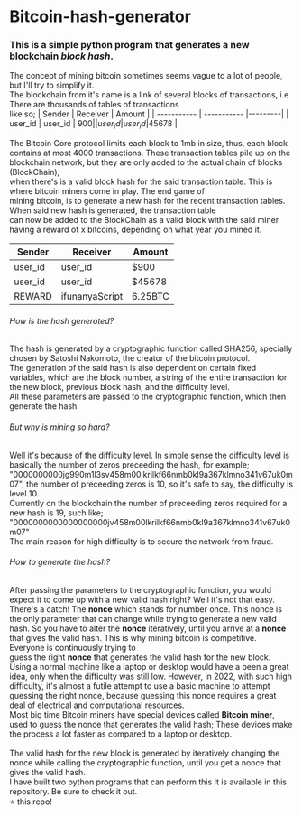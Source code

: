 # Bitcoin-hash-generator
### This is a simple python program that generates a new blockchain ___block hash___.<br>
The concept of mining bitcoin sometimes seems vague to a lot of people, but I'll try to simplify it.<br>
The blockchain from it's name is a link of several blocks of transactions, i.e There are thousands of tables of transactions<br>
like so;
| Sender      | Receiver    | Amount  |
| ----------- | ----------- |---------|
| user_id     | user_id     | $900    |
| user_id     | user_id     |$45678   |

The Bitcoin Core protocol limits each block to 1mb in size, thus, each block contains at most 4000 transactions.
These transaction tables pile up on the blockchain network, but they are only added to the actual chain of blocks (BlockChain),<br>
when there's is a valid block hash for the said transaction table. This is where bitcoin miners come in play. The end game of<br>
mining bitcoin, is to generate a new hash for the recent transaction tables. When said new hash is generated, the transaction table <br>
can now be added to the BlockChain as a valid block with the said miner having a reward of x bitcoins, depending on what year you mined it.

| Sender      | Receiver    | Amount  |
| ----------- | ----------- |---------|
| user_id     | user_id     | $900    |
| user_id     | user_id     |$45678   |
| REWARD     | ifunanyaScript     | 6.25BTC |


###### How is the hash generated?
The hash is generated by a cryptographic function called SHA256, specially chosen by Satoshi Nakomoto, the creator of the bitcoin protocol.<br>
The generation of the said hash is also dependent on certain fixed variables, which are the block number, a string of the entire transaction for the new
block, previous block hash, and the difficulty level.<br>
All these parameters are passed to the cryptographic function, which then generate the hash. 
###### But why is mining so hard?
Well it's because of the difficulty level. In simple sense the difficulty level is basically the number of zeros preceeding the hash, for example;
"0000000000jg990m1l3sv458m00lkrilkf66nmb0kl9a367klmno341v67uk0m07", the number of preceeding zeros is 10, so it's safe to say, the difficulty is level 10.<br> 
Currently on the blockchain the number of preceeding zeros required for a new hash is 19, such like;
"0000000000000000000jv458m00lkrilkf66nmb0kl9a367klmno341v67uk0m07"
<br>
The main reason for high difficulty is to secure the network from fraud.

###### How to generate the hash?
After passing the parameters to the cryptographic function, you would expect it to come up with a new valid hash right? Well it's not that easy. There's a catch! 
The __nonce__ which stands for number once. This nonce is the only parameter that can change while trying to generate a new valid hash. So you have to alter the
__nonce__ iteratively, until you arrive at a __nonce__ that gives the valid hash. This is why mining bitcoin is competitive. Everyone is continuously trying to<br>
guess the right __nonce__ that generates the valid hash for the new block.
<br>
Using a normal machine like a laptop or desktop would have a been a great idea, only when the difficulty was still low. However, in 2022, with such high difficulty,
it's almost a futile attempt to use a basic machine to attempt guessing the right nonce, because guessing this nonce requires a great deal of electrical and
computational resources.<br>
Most big time Bitcoin miners have special devices called __Bitcoin miner__, used to guess the nonce that generates the valid hash; These devices make the process a
lot faster as compared to a laptop or desktop.<br>
<br>
The valid hash for the new block is generated by iteratively changing the nonce while calling the cryptographic function, until you get a nonce that gives the valid
hash. <br>
I have built two python programs that can perform this
It is available in this repository. Be sure to check it out.<br>
⭐ this repo!
